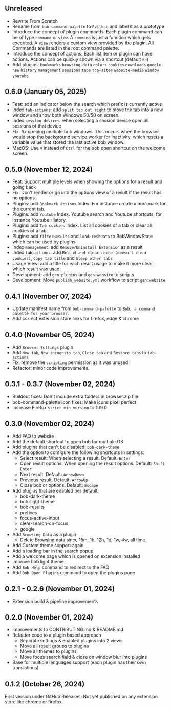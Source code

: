 ## Unreleased
- Rewrite From Scratch
- Rename from `bob-command-palette` to `Evilbob` and label it as a prototype
- Introduce the concept of plugin commands. Each plugin command can be of type `command` or `view`. A `command` is just a function which gets executed. A `view` renders a custom view provided by the plugin. All Commands are listed in the root command palette.
- Introduce the concept of actions. Each list item or plugin can have actions. Actions can be quickly shown via a shortcut (default `⌘⏎`)
- Add plugins: `bookmarks` `browsing-data` `colors` `cookies` `downloads` `google-new` `history` `management` `sessions` `tabs` `top-sites` `website-media` `window` `youtube`

## 0.6.0 (January 05, 2025)
- Feat: add an indicator below the search which prefix is currently active
- Index `tab-actions`: add `split tab out right` to move the tab into a new window and show both Windows 50/50 on screen.
- Index `session-devices`: when selecting a session device open all sessions of that device
- Fix: fix opening multiple bob windows. This occurs when the browser would stop the background service worker for inactivity, which resets a variable value that stored the last active bob window.
- MacOS: Use `⌘` instead of `Ctrl` for the bob open shortcut on the welcome screen.

## 0.5.0 (November 12, 2024)
- Feat: Support multiple levels when showing the options for a result and going back
- Fix: Don't render or go into the options view of a result if the result has no options.
- Plugins: add `Bookmark actions` Index. For instance create a bookmark for the current tab.
- Plugins: add `Youtube` Index. Youtube search and Youtube shortcuts, for instance Youtube History.
- Plugins: add `Tab cookies` Index. List all cookies of a tab or clear all cookies of a tab.
- Plugins: add `filterResults` and `loadFreshData` to BobWindowState which can be used by plugins.
- Index `management`: add `Remove/Uninstall Extension` as a result
- Index `tab-actions`: add `Reload and clear cache (doesn't clear cookies)`, `Copy tab title` and `Sleep other tabs`
- Usage View: add a title for each result usage to make it more clear which result was used.
- Development: add `gen:plugins` and `gen:website` to scripts
- Development: Move `publish_website.yml` workflow to script `gen:website`


## 0.4.1 (November 07, 2024)
- Update manifest name from `bob-command-palette` to `Bob, a command palette for your browser.`
- Add correct extension store links for firefox, edge & chrome

## 0.4.0 (November 05, 2024)
- Add `Browser Settings` plugin
- Add `New tab`, `New incognito tab`, `Close tab` and `Restore tabs` to `tab-actions`
- Fix: remove the `scripting` permission as it was unused
- Refactor: minor code improvements.


## 0.3.1 - 0.3.7 (November 02, 2024)
- Buildout fixes: Don't include extra folders in browser.zip file
- bob-command-palette icon fixes: Make icons pixel perfect
- Increase Firefox `strict_min_version` to 109.0

## 0.3.0 (November 02, 2024)
- Add FAQ to website
- Add the default shortcut to open bob for multiple OS
- Add plugins that can't be disabled: `bob-dark-theme`
- Add the option to configure the following shortcuts in settings:
    - Select result: When selecting a result. Default: `Enter`
    - Open result options: When opening the result options. Default: `Shift` `Enter`
    - Next result. Default: `ArrowDown`
    - Previous result. Default: `ArrowUp`
    - Close bob or options. Default: `Escape`
- Add plugins that are enabled per default:
    - bob-dark-theme
    - bob-light-theme
    - bob-results
    - prefixes
    - focus-active-input
    - clear-search-on-focus
    - google
- Add `Browsing Data` as a plugin
    - Delete Browsing data since 15m, 1h, 12h, 1d, 1w, 4w, all time.
- Add Custom theme support again
- Add a loading bar in the search popup
- Add a welcome page which is opened on extension installed
- Improve bob light theme
- Add `Bob Help` command to redirect to the FAQ
- Add `Bob Open Plugins` command to open the plugins page

## 0.2.1 - 0.2.6 (November 01, 2024)
- Extension build & pipeline improvements

## 0.2.0 (November 01, 2024)
- Improvements to CONTRIBUTING.md & README.md
- Refactor code to a plugin based approach
    - Separate settings & enabled plugins into 2 views
    - Move all result groups to plugins
    - Move all themes to plugins
    - Move focus search field & close on window blur into plugins
- Base for multiple languages support (each plugin has their own translations)

## 0.1.2 (October 26, 2024)

First version under GitHub Releases. Not yet published on any extension store like chrome or firefox.

